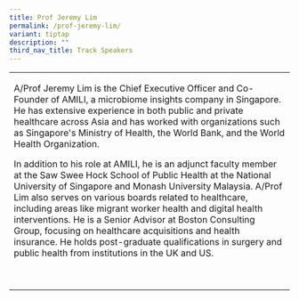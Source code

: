```yaml
---
title: Prof Jeremy Lim
permalink: /prof-jeremy-lim/
variant: tiptap
description: ""
third_nav_title: Track Speakers
---
```

<p></p>
<table style="minWidth: 25px">
<colgroup>
<col>
</colgroup>
<tbody>
<tr>
<td rowspan="1" colspan="1">
<p>A/Prof Jeremy Lim is the Chief Executive Officer and Co-Founder of AMILI,
a microbiome insights company in Singapore. He has extensive experience
in both public and private healthcare across Asia and has worked with organizations
such as Singapore's Ministry of Health, the World Bank, and the World Health
Organization.</p>
<p></p>
<p>In addition to his role at AMILI, he is an adjunct faculty member at the
Saw Swee Hock School of Public Health at the National University of Singapore
and Monash University Malaysia. A/Prof Lim also serves on various boards
related to healthcare, including areas like migrant worker health and digital
health interventions. He is a Senior Advisor at Boston Consulting Group,
focusing on healthcare acquisitions and health insurance. He holds post-graduate
qualifications in surgery and public health from institutions in the UK
and US.</p>
<p>&nbsp;</p>
</td>
</tr>
</tbody>
</table>
<p></p>